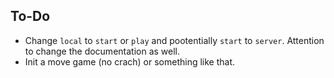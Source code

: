 

## To-Do

- Change `local` to `start` or `play` and pootentially `start` to `server`. Attention to change the documentation as well.
- Init a move game (no crach) or something like that.  
